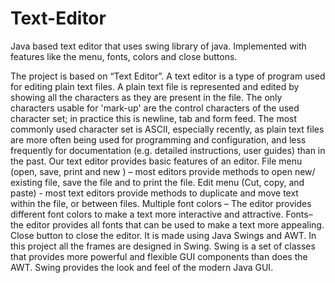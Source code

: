 # Text-Editor
 Java based text editor that uses swing library of java. Implemented with features like the menu, fonts, colors and close buttons.

The project is based on “Text Editor”. A text editor is a type of program used for editing
plain text files. A plain text file is represented and edited by showing all the characters as they are present in the file. The only characters usable for 'mark-up' are the control characters of the used character set; in practice this is newline, tab and form feed. The most commonly used character set is ASCII, especially recently, as plain text files are more often being used for programming and configuration, and less frequently for documentation (e.g. detailed instructions, user guides) than in the past. Our text editor provides basic features of an editor. File menu (open, save, print and new ) – most editors provide methods to open new/ existing file, save the file and to print the file. Edit menu (Cut, copy, and paste) - most text editors provide methods to duplicate and move text within the file, or between files. Multiple font colors – The editor provides different font colors to make a text more interactive and attractive. Fonts– the editor provides all fonts that can be used to make a text more appealing. Close button to close the editor. It is made using Java Swings and AWT. In this project all the frames are designed in Swing. Swing is a set of classes that provides more powerful and flexible GUI components than does the AWT. Swing provides the look and feel of the modern Java GUI.
